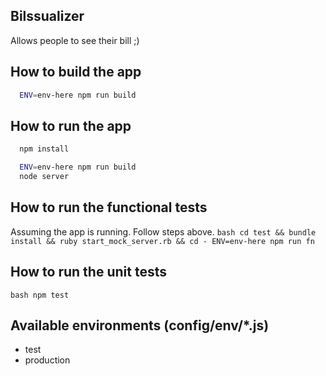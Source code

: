 Bilssualizer
------------


Allows people to see their bill ;)


## How to build the app
```bash
  ENV=env-here npm run build
```

## How to run the app

```bash
  npm install

  ENV=env-here npm run build
  node server
```

## How to run the functional tests
  Assuming the app is running. Follow steps above.
``bash
  cd test && bundle install && ruby start_mock_server.rb && cd -
  ENV=env-here npm run fn
``

## How to run the unit tests
``bash
  npm test
``

## Available environments (config/env/*.js)
  * test
  * production
